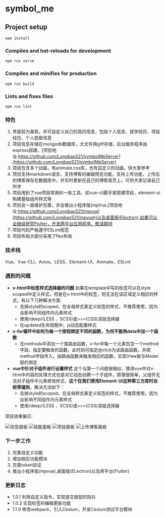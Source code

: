 # symbol_me

## Project setup
```
npm install
```

### Compiles and hot-reloads for development
```
npm run serve
```

### Compiles and minifies for production
```
npm run build
```

### Lints and fixes files
```
npm run lint
```

### 特色
1. 界面较为美观，并可自定义自己的简历信息，包括个人信息、就学经历、项目经历、个人技能信息
2. 项目信息存储在mongodb数据库，大文件用gltf存储，后台服务程序由express搭建。[项目地址:https://github.com/Longbao521/symbolMeServer](https://github.com/Longbao521/symbolMeServer)
3. 项目包含多个动画，有animate.css库，也有自定义的动画，供大家参考
4. 项目支持markdown语言，支持博客的编辑预览功能，支持上传功能，上传后的博客保存在数据库中，并实时更新在自己的博客首页上，可供大家记录自己所学
5. 项目用到了vue项目常用的一些工具，如vue-cli脚手架搭建项目，element-ui构建基础组件样式等
6. 项目会一直维护完善，并会推出小程序版(mpVue,[项目地址:https://github.com/Longbao521/mpvue](https://github.com/Longbao521/mpvue))以及桌面版(Electron),如果可以会继续研究Flutter，开发跨平台应用程序，敬请期待
7. 项目代码严格遵守ESLint规范
8. 项目布局大部分采用了flex布局

### 技术栈
Vue、Vue-CLI、Axios、LESS、Element-UI、Animate、ESLint

### 遇到的问题
+ **v-html中标签样式选择器的问题**
 如果在template中写的标签可以在style scoped中定义样式，但是在v-html中的标签，则无法在该区域定义相应的样式，有以下几种解决方案:
    - 去掉style的scoped，在全局样式表定义标签的样式，不推荐使用，因为会影响不同组件内元素样式
    - 使用/deep/(LESS 、SCSS)或>>>(CSS)深层选择器
    - 在updated生命周期中，js动态配置样式
+ **v-for循环中如何为每一个按钮绑定不同的函数，为何不能再data中加一个函数**
    - 在methods中添加一个类路由函数，v-for中每一个元素包含一个method字段，指定要触发的函数，此时则可指定@click为该路由函数，并把method字段传入，由路由函数来触发相应的函数，实现View层与Model层的绑定
+ **vue中针对子组件进行设置样式**
这个与第一个问题很相似，猜测vue中对v-html中内容的处理方式也是对它动态创建一个子组件，原理很简单，父组件无法对子组件中元素修改样式，**这个在我们使用Element-UI这种第三方库时会经常碰到**，解决方法如下：
    - 去掉style的scoped，在全局样式表定义标签的样式，不推荐使用，因为会影响不同组件内元素样式
    - 使用/deep/(LESS 、SCSS)或>>>(CSS)深层选择器

项目效果展示:

![信息面板](./static/info.png)
![技能面板](./static/skill.png)
![项目面板](./static/project.png)
![上传博客面板](./static/blog.png)


### 下一步工作
1. 完善自定义功能
2. 增加相应功能模块
3. 完善token验证
4. 推出小程序版(mpvue),桌面版(ELectron)以及跨平台(Flutter)


### 更新日志
+ 1.0.1 利用自定义指令，实现提交按钮的防抖
+ 1.0.2 实现标签的编辑更新功能
+ 1.1.0 修改webpack，引入Cesium，开发Cesium测试平台模块
